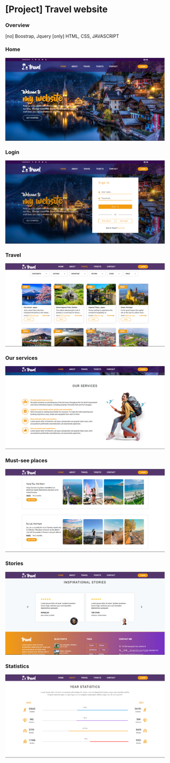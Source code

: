 # [Project] Travel website
### Overview
[no] Boostrap, Jquery
[only] HTML, CSS, JAVASCRIPT
### Home
![GitHub Logo](/images/demo1.jpg)
### Login
![GitHub Logo](/images/demo2.jpg)
### Travel
![GitHub Logo](/images/demo3.jpg)
### Our services
![GitHub Logo](/images/demo4.jpg)
### Must-see places
![GitHub Logo](/images/demo5.jpg)
### Stories
![GitHub Logo](/images/demo6.jpg)
### Statistics
![GitHub Logo](/images/demo7.jpg)


